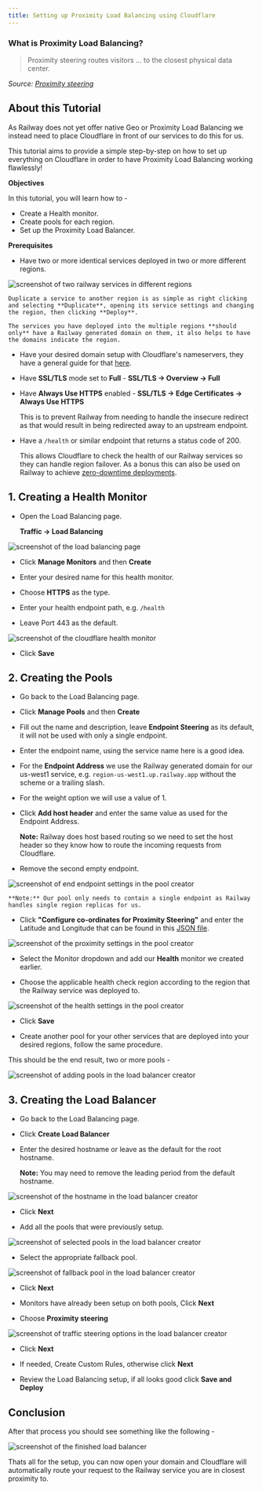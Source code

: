```yaml
---
title: Setting up Proximity Load Balancing using Cloudflare
---
```


### What is Proximity Load Balancing?

>Proximity steering routes visitors ... to the closest physical data center.

*Source: [Proximity steering](https://developers.cloudflare.com/load-balancing/understand-basics/traffic-steering/steering-policies/proximity-steering/)*

## About this Tutorial

As Railway does not yet offer native Geo or Proximity Load Balancing we instead need to place Cloudflare in front of our services to do this for us.

This tutorial aims to provide a simple step-by-step on how to set up everything on Cloudflare in order to have Proximity Load Balancing working flawlessly!

**Objectives**

In this tutorial, you will learn how to -

- Create a Health monitor.
- Create pools for each region.
- Set up the Proximity Load Balancer.

**Prerequisites**

- Have two or more identical services deployed in two or more different regions.

<Image src="https://res.cloudinary.com/railway/image/upload/v1721867908/docs/tutorials/proximity-load-balancing/region_services_u10ukp.png"
alt="screenshot of two railway services in different regions"
layout="responsive"
width={890} height={435} quality={100} />

    Duplicate a service to another region is as simple as right clicking and selecting **Duplicate**, opening its service settings and changing the region, then clicking **Deploy**.

    The services you have deployed into the multiple regions **should only** have a Railway generated domain on them, it also helps to have the domains indicate the region.

- Have your desired domain setup with Cloudflare's nameservers, they have a general guide for that [here](https://developers.cloudflare.com/dns/zone-setups/full-setup/setup/).

- Have **SSL/TLS** mode set to **Full** - **SSL/TLS → Overview → Full**

- Have **Always Use HTTPS** enabled - **SSL/TLS → Edge Certificates → Always Use HTTPS**
    
    This is to prevent Railway from needing to handle the insecure redirect as that would result in being redirected away to an upstream endpoint.

- Have a `/health` or similar endpoint that returns a status code of 200.

    This allows Cloudflare to check the health of our Railway services so they can handle region failover. As a bonus this can also be used on Railway to achieve [zero-downtime deployments](/reference/healthchecks).


## 1. Creating a Health Monitor

- Open the Load Balancing page.

    **Traffic → Load Balancing**

<Image src="https://res.cloudinary.com/railway/image/upload/v1721867906/docs/tutorials/proximity-load-balancing/load_balancing_page_yn5bm8.png"
alt="screenshot of the load balancing page"
layout="responsive"
width={1060} height={555} quality={100} />

- Click **Manage Monitors** and then **Create**

- Enter your desired name for this health monitor.

- Choose **HTTPS** as the type.

- Enter your health endpoint path, e.g. `/health`

- Leave Port 443 as the default.

<Image src="https://res.cloudinary.com/railway/image/upload/v1721867906/docs/tutorials/proximity-load-balancing/pool_settings_health_ydlzvo.png"
alt="screenshot of the cloudflare health monitor"
layout="responsive"
width={1060} height={375} quality={100} />

- Click **Save**

## 2. Creating the Pools

- Go back to the Load Balancing page.

- Click **Manage Pools** and then **Create**

- Fill out the name and description, leave **Endpoint Steering** as its default, it will not be used with only a single endpoint.

- Enter the endpoint name, using the service name here is a good idea.

- For the **Endpoint Address** we use the Railway generated domain for our us-west1 service, e.g. `region-us-west1.up.railway.app` without the scheme or a trailing slash.

- For the weight option we will use a value of 1.

- Click **Add host header** and enter the same value as used for the Endpoint Address.

    **Note:** Railway does host based routing so we need to set the host header so they know how to route the incoming requests from Cloudflare.

- Remove the second empty endpoint.

<Image src="https://res.cloudinary.com/railway/image/upload/v1721867906/docs/tutorials/proximity-load-balancing/pool_settings_config_qh5s1k.png"
alt="screenshot of end endpoint settings in the pool creator"
layout="responsive"
width={1060} height={600} quality={100} />

    **Note:** Our pool only needs to contain a single endpoint as Railway handles single region replicas for us.

- Click **"Configure co-ordinates for Proximity Steering"** and enter the Latitude and Longitude that can be found in this [JSON file](https://www.google.com/about/datacenters/json/locations.json).

<Image src="https://res.cloudinary.com/railway/image/upload/v1721867907/docs/tutorials/proximity-load-balancing/pool_settings_proximity_rybg2r.png"
alt="screenshot of the proximity settings in the pool creator"
layout="responsive"
width={1060} height={600} quality={100} />

- Select the Monitor dropdown and add our **Health** monitor we created earlier.

- Choose the applicable health check region according to the region that the Railway service was deployed to.

<Image src="https://res.cloudinary.com/railway/image/upload/v1721867906/docs/tutorials/proximity-load-balancing/pool_settings_health_ydlzvo.png"
alt="screenshot of the health settings in the pool creator"
layout="responsive"
width={1060} height={375} quality={100} />

- Click **Save**

- Create another pool for your other services that are deployed into your desired regions, follow the same procedure.

This should be the end result, two or more pools -

<Image src="https://res.cloudinary.com/railway/image/upload/v1721867907/docs/tutorials/proximity-load-balancing/pools_w1gext.png"
alt="screenshot of adding pools in the load balancer creator"
layout="responsive"
width={1060} height={435} quality={100} />

## 3. Creating the Load Balancer

- Go back to the Load Balancing page.

- Click **Create Load Balancer**

- Enter the desired hostname or leave as the default for the root hostname.

    **Note:** You may need to remove the leading period from the default hostname.

<Image src="https://res.cloudinary.com/railway/image/upload/v1721867910/docs/tutorials/proximity-load-balancing/load_balancer_hostname_pfeolj.png"
alt="screenshot of the hostname in the load balancer creator"
layout="responsive"
width={1060} height={315} quality={100} />  

- Click **Next**

- Add all the pools that were previously setup.

<Image src="https://res.cloudinary.com/railway/image/upload/v1721867911/docs/tutorials/proximity-load-balancing/load_balancer_pools_egolib.png"
alt="screenshot of selected pools in the load balancer creator"
layout="responsive"
width={1060} height={585} quality={100} />

- Select the appropriate fallback pool.

<Image src="https://res.cloudinary.com/railway/image/upload/v1721867910/docs/tutorials/proximity-load-balancing/load_balancer_fallback_pool_krelrk.png"
alt="screenshot of fallback pool in the load balancer creator"
layout="responsive"
width={1060} height={260} quality={100} />

- Click **Next**

- Monitors have already been setup on both pools, Click **Next**

- Choose **Proximity steering**

<Image src="https://res.cloudinary.com/railway/image/upload/v1721867911/docs/tutorials/proximity-load-balancing/load_balancer_traffic_steering_bv3kwm.png"
alt="screenshot of traffic steering options in the load balancer creator"
layout="responsive"
width={1060} height={585} quality={100} />

- Click **Next**

- If needed, Create Custom Rules, otherwise click **Next**

- Review the Load Balancing setup, if all looks good click **Save and Deploy**

## Conclusion

After that process you should see something like the following -

<Image src="https://res.cloudinary.com/railway/image/upload/v1721867909/docs/tutorials/proximity-load-balancing/load_balancer_exgakv.png"
alt="screenshot of the finished load balancer"
layout="responsive"
width={1060} height={585} quality={100} />

Thats all for the setup, you can now open your domain and Cloudflare will automatically route your request to the Railway service you are in closest proximity to.